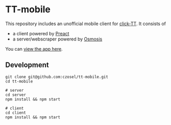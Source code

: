 # TT-mobile

This repository includes an unofficial mobile client for [click-TT](http://click-tt.ch/). It consists of

* a client powered by [Preact](preactjs.com)
* a server/webscraper powered by [Osmosis](https://github.com/rchipka/node-osmosis)

You can [view the app here](https://tt-mobile.ch).

## Development

```shell
git clone git@github.com:czosel/tt-mobile.git
cd tt-mobile

# server
cd server
npm install && npm start

# client
cd client
npm install && npm start
```
